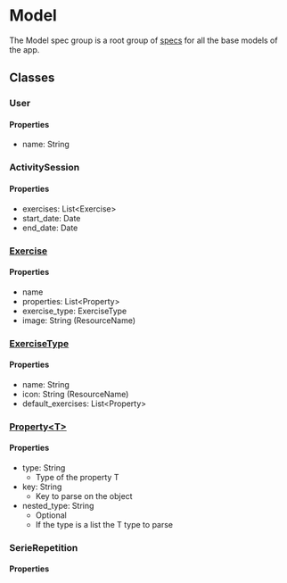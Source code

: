 # Model

The Model spec group is a root group of [specs](../) for all the base models of the app.

## Classes

### User

#### Properties

- name: String

### ActivitySession

#### Properties

- exercises: List\<Exercise>
- start_date: Date
- end_date: Date

### [Exercise](./exercise.md)

#### Properties

- name
- properties: List\<Property>
- exercise_type: ExerciseType
- image: String (ResourceName)

### [ExerciseType](./exercise_type.md)

#### Properties

- name: String
- icon: String (ResourceName)
- default_exercises: List\<Property>

### [Property\<T>](./property.md)

#### Properties

- type: String
  - Type of the property T
- key: String
  - Key to parse on the object
- nested_type: String
  - Optional
  - If the type is a list the T type to parse

### SerieRepetition

#### Properties
